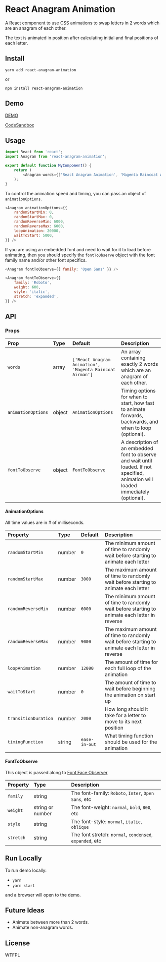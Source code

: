 React Anagram Animation
====

A React component to use CSS animations to swap letters in 2 words which are an anagram of each other.

The text is animated in position after calculating initial and final positions of each letter.

Install
----

`yarn add react-anagram-animation`

or

`npm install react-anagram-animation`

Demo
----

[DEMO](https://pcszv.csb.app/)

[CodeSandbox](https://codesandbox.io/s/pcszv)

Usage
----

```js
import React from 'react';
import Anagram from 'react-anagram-animation';

export default function MyComponent() {
    return (
        <Anagram words={['React Anagram Animation', 'Magenta Raincoat Airman']} />
    );
}
```

To control the animation speed and timing, you can pass an object of `animationOptions`.

```js
<Anagram animationOptions={{
    randomStartMin: 0,
    randomStartMax: 0,
    randomReverseMin: 6000,
    randomReverseMax: 6000,
    loopAnimation: 20000,
    waitToStart: 5000,
}} />
```

If you are using an embedded font and need to wait for it to load before animating,
then you should specify the `fontToObserve` object with the font family name and/or other font specifics.

```js
<Anagram fontToObserve={{ family: 'Open Sans' }} />
```
```js
<Anagram fontToObserve={{
    family: 'Roboto',
    weight: 600,
    style: 'italic',
    stretch: 'expanded',
}} />
```

API
----

### Props

| Prop               | Type   | Default                                                  | Description                                             |
| :----------------- | :----- | :------------------------------------------------------- | :------------------------------------------------------ |
| `words`            | array  | `['React Anagram Animation', 'Magenta Raincoat Airman']` | An array containing exactly 2 words which are an anagram of each other. |
| `animationOptions` | object | `AnimationOptions`                                       | Timing options for when to start, how fast to animate forwards, backwards, and when to loop (optional). |
| `fontToObserve`    | object | `FontToObserve`                                          | A description of an embedded font to observe and wait until loaded.  If not specified, animation will loaded immediately (optional). |

#### AnimationOptions

All time values are in # of milliseconds.

| Property             | Type   | Default       | Description                                                                                   |
| :------------------- | :----- | :------------ | :-------------------------------------------------------------------------------------------- |
| `randomStartMin`     | number | `0`           | The minimum amount of time to randomly wait before starting to animate each letter            |
| `randomStartMax`     | number | `3000`        | The maximum amount of time to randomly wait before starting to animate each letter            |
| `randomReverseMin`   | number | `6000`        | The minimum amount of time to randomly wait before starting to animate each letter in reverse |
| `randomReverseMax`   | number | `9000`        | The maximum amount of time to randomly wait before starting to animate each letter in reverse |
| `loopAnimation`      | number | `12000`       | The amount of time for each full loop of the animation                                        |
| `waitToStart`        | number | `0`           | The amount of time to wait before beginning the animation on start up                         |
| `transitionDuration` | number | `2000`        | How long should it take for a letter to move to its next position                             |
| `timingFunction`     | string | `ease-in-out` | What timing function should be used for the animation                                         |

#### FontToObserve

This object is passed along to [Font Face Observer](https://github.com/iamskok/use-font-face-observer)

| Property  | Type             | Description                                              |
| :---------| :--------------- | :------------------------------------------------------- |
| `family`  | string           | The font-family: `Roboto`, `Inter`, `Open Sans`, etc     |
| `weight`  | string or number | The font-weight: `normal`, `bold`, `800`, etc            |
| `style`   | string           | The font-style: `normal`, `italic`, `oblique`            |
| `stretch` | string           | The font stretch: `normal`, `condensed`, `expanded`, etc |

Run Locally
----

To run demo locally:

- `yarn`
- `yarn start`

and a browser will open to the demo.

Future Ideas
----

- Animate between more than 2 words.
- Animate non-anagram words.


License
----

WTFPL
